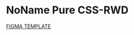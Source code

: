 # NoName Pure CSS-RWD 
[FIGMA TEMPLATE](https://www.figma.com/file/Ld7ZUfuhcDNBlnH9K4ZRUK/%5BFREE%5D-Responsive-Webflow-Template-(Community)?type=design&node-id=7-1128488&mode=design&t=oKzjsH3PdMUNTh9V-0)
